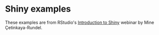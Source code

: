 # Shiny examples

These examples are from RStudio's [Introduction to Shiny](https://resources.rstudio.com/webinars/intro-to-shiny) webinar by Mine Çetinkaya-Rundel.
